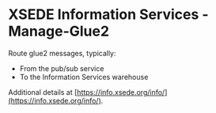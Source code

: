 # XSEDE Information Services - Manage-Glue2

Route glue2 messages, typically:
* From the pub/sub service
* To the Information Services warehouse

Additional details at [https://info.xsede.org/info/](https://info.xsede.org/info/).
